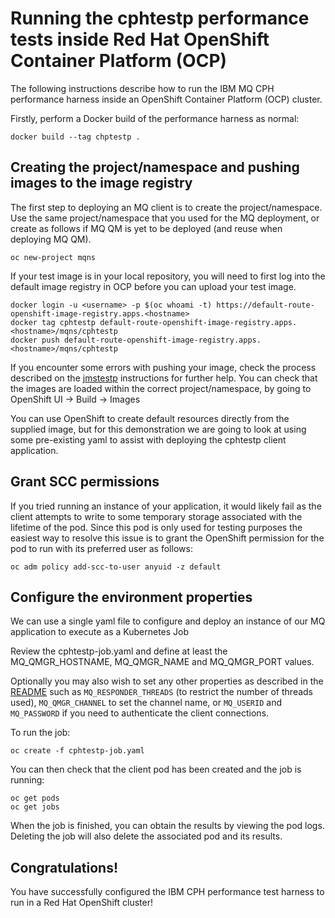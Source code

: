 # Running the cphtestp performance tests inside Red Hat OpenShift Container Platform (OCP)
The following instructions describe how to run the IBM MQ CPH performance harness inside an
OpenShift Container Platform (OCP) cluster. 

Firstly, perform a Docker build of the performance harness as normal:
```
docker build --tag chptestp .
```

## Creating the project/namespace and pushing images to the image registry
The first step to deploying an MQ client is to create the project/namespace. Use the same project/namespace that you used for the MQ deployment, or create as follows if MQ QM is yet to be deployed (and reuse when deploying MQ QM).
```
oc new-project mqns
```
If your test image is in your local repository, you will need to first log into the default image registry in OCP before you can upload your test image.
``` 
docker login -u <username> -p $(oc whoami -t) https://default-route-openshift-image-registry.apps.<hostname>
docker tag cphtestp default-route-openshift-image-registry.apps.<hostname>/mqns/cphtestp
docker push default-route-openshift-image-registry.apps.<hostname>/mqns/cphtestp
```
If you encounter some errors with pushing your image, check the process described on the [jmstestp](https://github.com/ibm-messaging/jmstestp/blob/master/openshift.md) instructions for further help.
You can check that the images are loaded within the correct project/namespace, by going to OpenShift UI -> Build -> Images

You can use OpenShift to create default resources directly from the supplied image, but for this demonstration we are going to look 
at using some pre-existing yaml to assist with deploying the cphtestp client application.

## Grant SCC permissions
If you tried running an instance of your application, it would likely fail as the client attempts to write to some temporary storage associated 
with the lifetime of the pod. Since this pod is only used for testing purposes the easiest way to resolve this issue is to grant the
OpenShift permission for the pod to run with its preferred user as follows:
```
oc adm policy add-scc-to-user anyuid -z default
```

## Configure the environment properties
We can use a single yaml file to configure and deploy an instance of our MQ application to execute as a Kubernetes Job

Review the cphtestp-job.yaml and define at least the MQ_QMGR_HOSTNAME, MQ_QMGR_NAME and MQ_QMGR_PORT values.

Optionally you may also wish to set any other properties as described in the [README](README.md#setting-configuration-options)
such as `MQ_RESPONDER_THREADS` (to restrict the number of threads used), `MQ_QMGR_CHANNEL` to set the channel name,
or `MQ_USERID` and `MQ_PASSWORD` if you need to authenticate the client connections.

To run the job:
```
oc create -f cphtestp-job.yaml
```
You can then check that the client pod has been created and the job is running:
```
oc get pods
oc get jobs
```
When the job is finished, you can obtain the results by viewing the pod logs. Deleting the job will also delete the associated pod and its results.

## Congratulations!
You have successfully configured the IBM CPH performance test harness to run in a Red Hat
OpenShift cluster!
